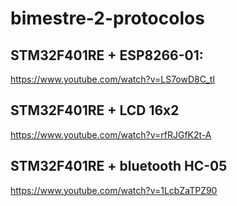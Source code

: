 # bimestre-2-protocolos

## STM32F401RE + ESP8266-01:
https://www.youtube.com/watch?v=LS7owD8C_tI

## STM32F401RE + LCD 16x2
https://www.youtube.com/watch?v=rfRJGfK2t-A

## STM32F401RE + bluetooth HC-05  
https://www.youtube.com/watch?v=1LcbZaTPZ90
